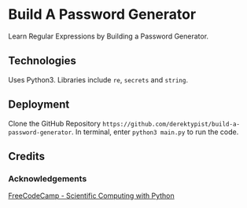# Build A Password Generator

Learn Regular Expressions by Building a Password Generator.

## Technologies

Uses Python3.  Libraries include `re`, `secrets` and `string`.

## Deployment

Clone the GitHub Repository `https://github.com/derektypist/build-a-password-generator`.  In terminal, enter `python3 main.py` to run the code.

## Credits

### Acknowledgements

[FreeCodeCamp - Scientific Computing with Python](https://www.freecodecamp.org/learn/scientific-computing-with-python/)
